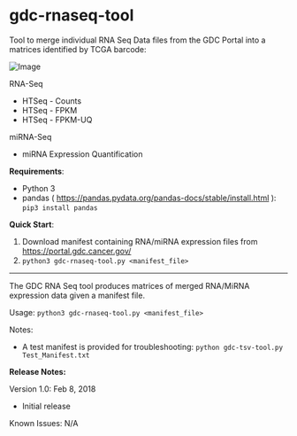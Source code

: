 # gdc-rnaseq-tool
Tool to merge individual RNA Seq Data files from the GDC Portal into a matrices identified by TCGA barcode:

![Image](https://raw.githubusercontent.com/cpreid2/gdc-rnaseq-tool/master/Images/TCGA%20Barcode.png)

RNA-Seq
- HTSeq - Counts
- HTSeq - FPKM
- HTSeq - FPKM-UQ

miRNA-Seq
- miRNA Expression Quantification

__Requirements__:

- Python 3
- pandas ( https://pandas.pydata.org/pandas-docs/stable/install.html ): `pip3 install pandas`

__Quick Start__:

1. Download manifest containing RNA/miRNA expression files from https://portal.gdc.cancer.gov/
2. `python3 gdc-rnaseq-tool.py <manifest_file>`
---

The GDC RNA Seq tool produces matrices of merged RNA/MiRNA expression data given a manifest file.

Usage: `python3 gdc-rnaseq-tool.py <manifest_file>`

Notes:
* A test manifest is provided for troubleshooting:  `python gdc-tsv-tool.py Test_Manifest.txt`

**Release Notes:**

Version 1.0: Feb 8, 2018

* Initial release

Known Issues:
N/A
